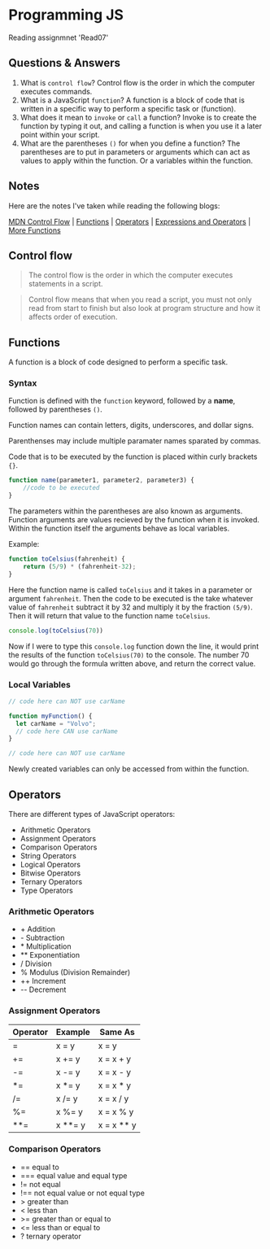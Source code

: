 # Programming JS

Reading assignmnet 'Read07'

## Questions & Answers

1. What is `control flow`? Control flow is the order in which the computer executes commands.
2. What is a JavaScript `function`? A function is a block of code that is written in a specific way to perform a specific task or (function).
3. What does it mean to `invoke` or `call` a function? Invoke is to create the function by typing it out, and calling a function is when you use it a later point within your script.
4. What are the parentheses `()` for when you define a function? The parentheses are to put in parameters or arguments which can act as values to apply within the function. Or a variables within the function.

## Notes

Here are the notes I've taken while reading the following blogs:

[MDN Control Flow](https://developer.mozilla.org/en-US/docs/Glossary/Control_flow) \| [Functions](https://www.w3schools.com/js/js_functions.asp) \| [Operators](https://www.w3schools.com/js/js_operators.asp) \| [Expressions and Operators](https://developer.mozilla.org/en-US/docs/Web/JavaScript/Guide/Expressions_and_Operators) \| [More Functions](https://developer.mozilla.org/en-US/docs/Web/JavaScript/Guide/Functions)

## Control flow

> The control flow is the order in which the computer executes statements in a script.

> Control flow means that when you read a script, you must not only read from start to finish but also look at program structure and how it affects order of execution.

## Functions

A function is a block of code designed to perform a specific task.

### Syntax

Function is defined with the `function` keyword, followed by a **name**, followed by parentheses `()`.

Function names can contain letters, digits, underscores, and dollar signs.

Parenthenses may include multiple paramater names sparated by commas.

Code that is to be executed by the function is placed within curly brackets `{}`.

``` js
function name(parameter1, parameter2, parameter3) {
    //code to be executed
}
```

The parameters within the parentheses are also known as arguments. Function arguments are values recieved by the function when it is invoked. Within the function itself the arguments behave as local variables.

Example:

``` js
function toCelsius(fahrenheit) {
    return (5/9) * (fahrenheit-32);
}
```

Here the function name is called `toCelsius` and it takes in a parameter or argument `fahrenheit`. Then the code to be executed is the take whatever value of `fahrenheit` subtract it by 32 and multiply it by the fraction `(5/9)`. Then it will return that value to the function name `toCelsius`.

``` js
console.log(toCelsius(70))
```

Now if I were to type this `console.log` function down the line, it would print the results of the function `toCelsius(70)` to the console. The number 70 would go through the formula written above, and return the correct value.

### Local Variables

``` js
// code here can NOT use carName

function myFunction() {
  let carName = "Volvo";
  // code here CAN use carName
}

// code here can NOT use carName
```

Newly created variables can only be accessed from within the function.

## Operators

There are different types of JavaScript operators:

- Arithmetic Operators
- Assignment Operators
- Comparison Operators
- String Operators
- Logical Operators
- Bitwise Operators
- Ternary Operators
- Type Operators

### Arithmetic Operators

- \+ Addition
- \- Subtraction
- \* Multiplication
- ** Exponentiation
- \/ Division
- %  Modulus (Division Remainder)
- ++ Increment
- -- Decrement

### Assignment Operators 

| Operator | Example | Same As    |
|----------|---------|------------|
| =        | x = y   | x = y      |
| +=       | x += y  | x = x + y  |
| -=       | x -= y  | x = x - y  |
| *=       | x *= y  | x = x * y  |
| /=       | x /= y  | x = x / y  |
| %=       | x %= y  | x = x % y  |
| **=      | x **= y | x = x ** y |

### Comparison Operators

- == equal to
- === equal value and equal type
- != not equal
- !== not equal value or not equal type
- \> greater than
- < less than
- \>= greater than or equal to
- <= less than or equal to
- ? ternary operator
